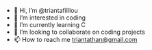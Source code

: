 - 👋 Hi, I’m @triantafilllou
- 👀 I’m interested in coding
- 🌱 I’m currently learning C
- 💞️ I’m looking to collaborate on coding projects
- 📫 How to reach me triantathan@gmail.com

<!---
triantafilllou/triantafilllou is a ✨ special ✨ repository because its `README.md` (this file) appears on your GitHub profile.
You can click the Preview link to take a look at your changes.
--->

